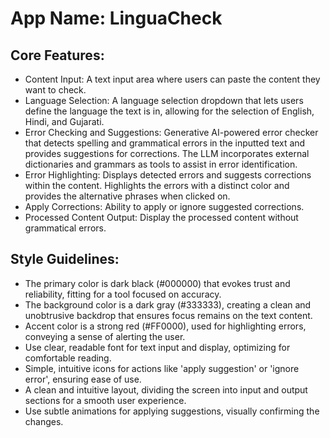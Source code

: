 # **App Name**: LinguaCheck

## Core Features:

- Content Input: A text input area where users can paste the content they want to check.
- Language Selection: A language selection dropdown that lets users define the language the text is in, allowing for the selection of English, Hindi, and Gujarati.
- Error Checking and Suggestions: Generative AI-powered error checker that detects spelling and grammatical errors in the inputted text and provides suggestions for corrections. The LLM incorporates external dictionaries and grammars as tools to assist in error identification.
- Error Highlighting: Displays detected errors and suggests corrections within the content. Highlights the errors with a distinct color and provides the alternative phrases when clicked on.
- Apply Corrections: Ability to apply or ignore suggested corrections.
- Processed Content Output: Display the processed content without grammatical errors.

## Style Guidelines:

- The primary color is dark black (#000000) that evokes trust and reliability, fitting for a tool focused on accuracy.
- The background color is a dark gray (#333333), creating a clean and unobtrusive backdrop that ensures focus remains on the text content.
- Accent color is a strong red (#FF0000), used for highlighting errors, conveying a sense of alerting the user.
- Use clear, readable font for text input and display, optimizing for comfortable reading.
- Simple, intuitive icons for actions like 'apply suggestion' or 'ignore error', ensuring ease of use.
- A clean and intuitive layout, dividing the screen into input and output sections for a smooth user experience.
- Use subtle animations for applying suggestions, visually confirming the changes.
